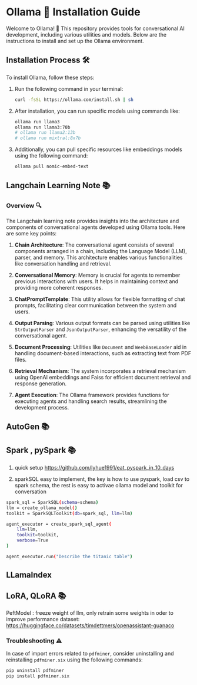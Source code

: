 # Ollama 🦙 Installation Guide

Welcome to Ollama! 🎉 This repository provides tools for conversational AI development, including various utilities and models. Below are the instructions to install and set up the Ollama environment.

## Installation Process 🛠️

To install Ollama, follow these steps:

1. Run the following command in your terminal:

    ```bash
    curl -fsSL https://ollama.com/install.sh | sh
    ```

2. After installation, you can run specific models using commands like:

    ```bash
    ollama run llama3
    ollama run llama3:70b
    # ollama run llama2:13b
    # ollama run mixtral:8x7b
    ```

3. Additionally, you can pull specific resources like embeddings models using the following command:

    ```bash
    ollama pull nomic-embed-text
    ```

## Langchain Learning Note 📚

### Overview 🔍

The Langchain learning note provides insights into the architecture and components of conversational agents developed using Ollama tools. Here are some key points:

1. **Chain Architecture**: The conversational agent consists of several components arranged in a chain, including the Language Model (LLM), parser, and memory. This architecture enables various functionalities like conversation handling and retrieval.

2. **Conversational Memory**: Memory is crucial for agents to remember previous interactions with users. It helps in maintaining context and providing more coherent responses.

3. **ChatPromptTemplate**: This utility allows for flexible formatting of chat prompts, facilitating clear communication between the system and users.

4. **Output Parsing**: Various output formats can be parsed using utilities like `StrOutputParser` and `JsonOutputParser`, enhancing the versatility of the conversational agent.

5. **Document Processing**: Utilities like `Document` and `WeebBaseLoader` aid in handling document-based interactions, such as extracting text from PDF files.

6. **Retrieval Mechanism**: The system incorporates a retrieval mechanism using OpenAI embeddings and Faiss for efficient document retrieval and response generation.

7. **Agent Execution**: The Ollama framework provides functions for executing agents and handling search results, streamlining the development process.


## AutoGen 📚

## Spark , pySpark 📚
1. quick setup https://github.com/lyhue1991/eat_pyspark_in_10_days

2. sparkSQL easy to implement, the key is how to use pyspark, load csv to spark schema, the rest is easy to activae ollama model and toolkit for conversation
```bash
spark_sql = SparkSQL(schema=schema)
llm = create_ollama_model()
toolkit = SparkSQLToolkit(db=spark_sql, llm=llm)

agent_executor = create_spark_sql_agent(
    llm=llm,
    toolkit=toolkit,
    verbose=True
)

agent_executor.run("Describe the titanic table")
```

## LLamaIndex

## LoRA, QLoRA 📚
PeftModel : freeze weight of llm, only retrain some weights in oder to improve performance
dataset: https://huggingface.co/datasets/timdettmers/openassistant-guanaco 
### Troubleshooting ⚠️

In case of import errors related to `pdfminer`, consider uninstalling and reinstalling `pdfminer.six` using the following commands:

```bash
pip uninstall pdfminer
pip install pdfminer.six